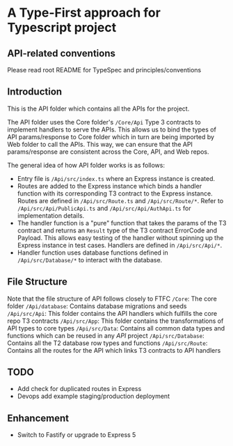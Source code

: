 # A Type-First approach for Typescript project

## API-related conventions
Please read root README for TypeSpec and principles/conventions

## Introduction
This is the API folder which contains all the APIs for the project.

The API folder uses the Core folder's `/Core/Api` Type 3 contracts to implement handlers to serve the APIs.
This allows us to bind the types of API params/response to Core folder which in turn are being imported by Web folder to call the APIs. 
This way, we can ensure that the API params/response are consistent across the Core, API, and Web repos.

The general idea of how API folder works is as follows:
- Entry file is `/Api/src/index.ts` where an Express instance is created.
- Routes are added to the Express instance which binds a handler function with its corresponding T3 contract to the Express instance.
  Routes are defined in `/Api/src/Route.ts` and `/Api/src/Route/*`.
  Refer to `/Api/src/Api/PublicApi.ts` and `/Api/src/Api/AuthApi.ts` for implementation details.
- The handler function is a "pure" function that takes the params of the T3 contract and returns an `Result` type of the T3 contract ErrorCode and Payload.
  This allows easy testing of the handler without spinning up the Express instance in test cases.
  Handlers are defined in `/Api/src/Api/*`.
- Handler function uses database functions defined in `/Api/src/Database/*` to interact with the database.

## File Structure
Note that the file structure of API follows closely to FTFC 
`/Core`: The core folder
`/Api/database`: Contains database migrations and seeds
`/Api/src/Api`: This folder contains the API handlers which fulfills the core repo T3 contracts
`/Api/src/App`: This folder contains the transformations of API types to core types
`/Api/src/Data`: Contains all common data types and functions which can be reused in any *API* project
`/Api/src/Database`: Contains all the T2 database row types and functions
`/Api/src/Route`: Contains all the routes for the API which links T3 contracts to API handlers

## TODO
- Add check for duplicated routes in Express
- Devops add example staging/production deployment

## Enhancement
- Switch to Fastify or upgrade to Express 5
